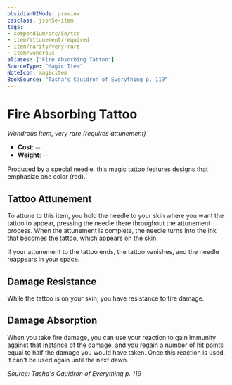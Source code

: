 ```yaml
---
obsidianUIMode: preview
cssclass: json5e-item
tags:
- compendium/src/5e/tce
- item/attunement/required
- item/rarity/very-rare
- item/wondrous
aliases: ["Fire Absorbing Tattoo"]
SourceType: "Magic Item"
NoteIcon: magicitem
BookSource: "Tasha's Cauldron of Everything p. 119"
---
```

# Fire Absorbing Tattoo
*Wondrous Item, very rare (requires attunement)*  

- **Cost**: ⏤
- **Weight**: ⏤

Produced by a special needle, this magic tattoo features designs that emphasize one color (red).

## Tattoo Attunement

To attune to this item, you hold the needle to your skin where you want the tattoo to appear, pressing the needle there throughout the attunement process. When the attunement is complete, the needle turns into the ink that becomes the tattoo, which appears on the skin.

If your attunement to the tattoo ends, the tattoo vanishes, and the needle reappears in your space.

## Damage Resistance

While the tattoo is on your skin, you have resistance to fire damage.

## Damage Absorption

When you take fire damage, you can use your reaction to gain immunity against that instance of the damage, and you regain a number of hit points equal to half the damage you would have taken. Once this reaction is used, it can't be used again until the next dawn.

*Source: Tasha's Cauldron of Everything p. 119*